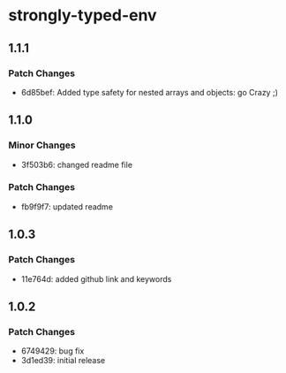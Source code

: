 # strongly-typed-env

## 1.1.1

### Patch Changes

- 6d85bef: Added type safety for nested arrays and objects: go Crazy ;)

## 1.1.0

### Minor Changes

- 3f503b6: changed readme file

### Patch Changes

- fb9f9f7: updated readme

## 1.0.3

### Patch Changes

- 11e764d: added github link and keywords

## 1.0.2

### Patch Changes

- 6749429: bug fix
- 3d1ed39: initial release
